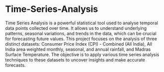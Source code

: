# Time-Series-Analysis

Time Series Analysis is a powerful statistical tool used to analyse temporal data points collected over time. It allows us to understand underlying patterns, seasonal variations, and trends in the data, which can be crucial for forecasting future values. This project focuses on the analysis of three distinct datasets: Consumer Price Index (CPI) - Combined (All India), All India area weighted monthly, seasonal, and annual rainfall, and Madras Surface Temperature. The objective is to apply various time series analysis techniques to these datasets to uncover insights and make accurate forecasts.
